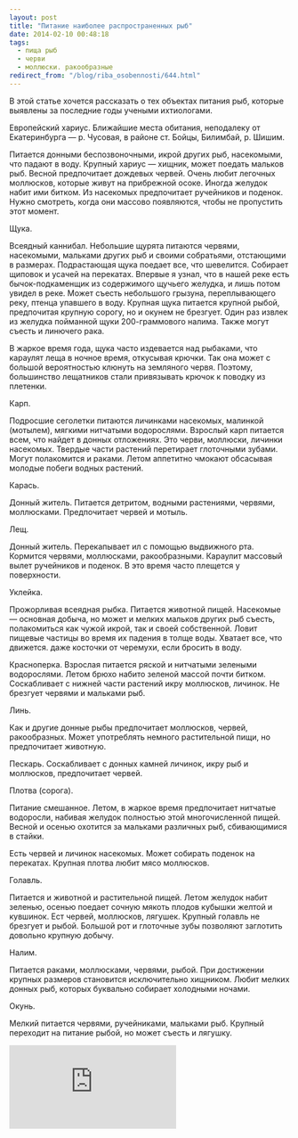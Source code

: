 ```yaml
---
layout: post
title: "Питание наиболее распространенных рыб"
date: 2014-02-10 00:48:18
tags:
  - пища рыб
  - черви
  - моллюски. ракообразные
redirect_from: "/blog/riba_osobennosti/644.html"
---
```

В этой статье хочется рассказать о тех объектах питания рыб, которые
выявлены за последние годы учеными ихтиологами.

Европейский хариус. Ближайшие места обитания, неподалеку от
Екатеринбурга — р. Чусовая, в районе ст. Бойцы, Билимбай, р. Шишим.

Питается донными беспозвоночными, икрой других рыб, насекомыми, что
падают в воду. Крупный хариус — хищник, может поедать мальков рыб.
Весной предпочитает дождевых червей. Очень любит легочных моллюсков,
которые живут на прибрежной осоке. Иногда желудок набит ими битком. Из
насекомых предпочитает ручейников и поденок. Нужно смотреть, когда они
массово появляются, чтобы не пропустить этот момент.

Щука.

Всеядный каннибал. Небольшие щурята питаются червями, насекомыми,
мальками других рыб и своими собратьями, отстающими в размерах.
Подрастающая щука поедает все, что шевелится. Собирает щиповок и усачей
на перекатах. Впервые я узнал, что в нашей реке есть бычок-подкаменщик
из содержимого щучьего желудка, и лишь потом увидел в реке. Может съесть
небольшого грызуна, переплывающего реку, птенца упавшего в воду. Крупная
щука питается крупной рыбой, предпочитая крупную сорогу, но и окунем не
брезгует. Один раз извлек из желудка пойманной щуки 200-граммового
налима. Также могут съесть и линючего рака.

В жаркое время года, щука часто издевается над рыбаками, что караулят
леща в ночное время, откусывая крючки. Так она может с большой
вероятностью клюнуть на земляного червя. Поэтому, большинство лещатников
стали привязывать крючок к поводку из плетенки.

Карп.

Подросшие сеголетки питаются личинками насекомых, малинкой (мотылем),
мягкими нитчатыми водорослями. Взрослый карп питается всем, что найдет в
донных отложениях. Это черви, моллюски, личинки насекомых. Твердые части
растений перетирает глоточными зубами. Могут полакомится и раками. Летом
аппетитно чмокают обсасывая молодые побеги водных растений.

Карась.

Донный житель. Питается детритом, водными растениями, червями,
моллюсками. Предпочитает червей и мотыль.

Лещ.

Донный житель. Перекапывает ил с помощью выдвижного рта. Кормится
червями, моллюсками, ракообразными. Караулит массовый вылет ручейников и
поденок. В это время часто плещется у поверхности.

Уклейка.

Прожорливая всеядная рыбка. Питается животной пищей. Насекомые —
основная добыча, но может и мелких мальков других рыб съесть,
полакомиться как чужой икрой, так и своей собственной. Ловит пищевые
частицы во время их падения в толще воды. Хватает все, что движется.
даже косточки от черемухи, если бросить в воду.

Красноперка. Взрослая питается ряской и нитчатыми зелеными водорослями.
Летом брюхо набито зеленой массой почти битком. Соскабливает с нижней
части растений икру моллюсков, личинок. Не брезгует червями и мальками
рыб.

Линь.

Как и другие донные рыбы предпочитает моллюсков, червей, ракообразных.
Может употреблять немного растительной пищи, но предпочитает животную.

Пескарь. Соскабливает с донных камней личинок, икру рыб и моллюсков,
предпочитает червей.

Плотва (сорога).

Питание смешанное. Летом, в жаркое время предпочитает нитчатые
водоросли, набивая желудок полностью этой многочисленной пищей. Весной и
осенью охотится за мальками различных рыб, сбивающимися в стайки.

Есть червей и личинок насекомых. Может собирать поденок на перекатах.
Крупная плотва любит мясо моллюсков.

Голавль.

Питается и животной и растительной пищей. Летом желудок набит зеленью,
осенью поедает сочную мякоть плодов кубышки желтой и кувшинок. Ест
червей, моллюсков, лягушек. Крупный голавль не брезгует и рыбой. Большой
рот и глоточные зубы позволяют заглотить довольно крупную добычу.

Налим.

Питается раками, моллюсками, червями, рыбой. При достижении крупных
размеров становится исключительно хищником. Любит мелких донных рыб,
которых буквально собирает холодными ночами.

Окунь.

Мелкий питается червями, ручейниками, мальками рыб. Крупный переходит на
питание рыбой, но может съесть и лягушку.

<div class="video">
  <iframe src="https://www.youtube.com/embed/NQQ5XFdRHZY" frameborder="0" allowfullscreen></iframe>
</div>
